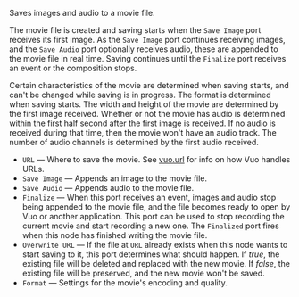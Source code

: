 Saves images and audio to a movie file.

The movie file is created and saving starts when the `Save Image` port receives its first image. As the `Save Image` port continues receiving images, and the `Save Audio` port optionally receives audio, these are appended to the movie file in real time. Saving continues until the `Finalize` port receives an event or the composition stops.

Certain characteristics of the movie are determined when saving starts, and can't be changed while saving is in progress. The format is determined when saving starts. The width and height of the movie are determined by the first image received. Whether or not the movie has audio is determined within the first half second after the first image is received. If no audio is received during that time, then the movie won't have an audio track. The number of audio channels is determined by the first audio received.

   - `URL` — Where to save the movie.  See [vuo.url](vuo-nodeset://vuo.url) for info on how Vuo handles URLs.
   - `Save Image` — Appends an image to the movie file.
   - `Save Audio` — Appends audio to the movie file.
   - `Finalize` — When this port receives an event, images and audio stop being appended to the movie file, and the file becomes ready to open by Vuo or another application. This port can be used to stop recording the current movie and start recording a new one.  The `Finalized` port fires when this node has finished writing the movie file.
   - `Overwrite URL` — If the file at `URL` already exists when this node wants to start saving to it, this port determines what should happen. If *true*, the existing file will be deleted and replaced with the new movie. If *false*, the existing file will be preserved, and the new movie won't be saved.
   - `Format` — Settings for the movie's encoding and quality.
